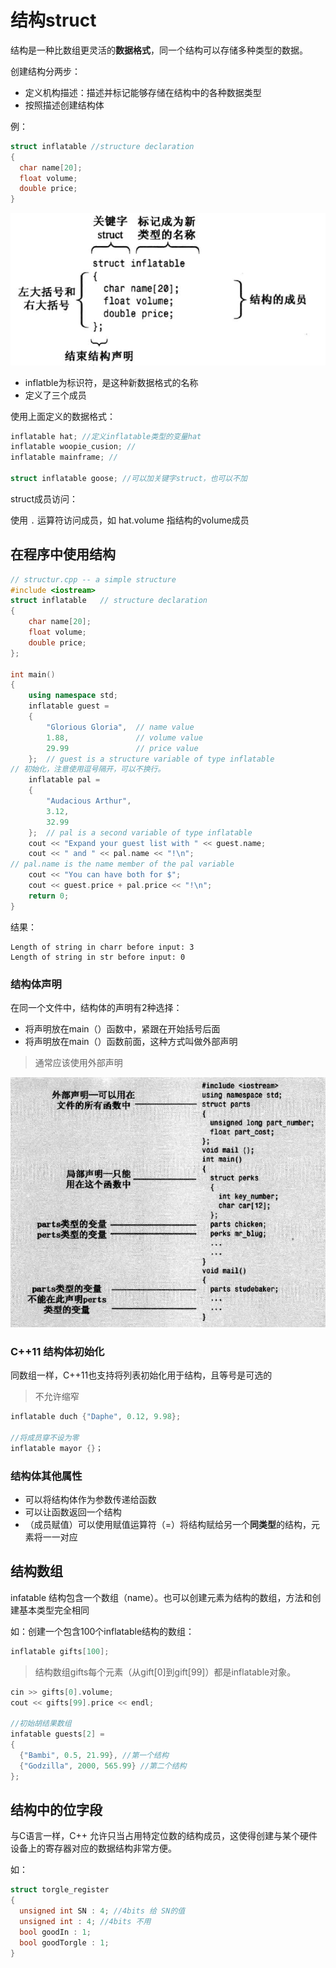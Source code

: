 # 结构struct

结构是一种比数组更灵活的**数据格式**，同一个结构可以存储多种类型的数据。

创建结构分两步：
- 定义机构描述：描述并标记能够存储在结构中的各种数据类型
- 按照描述创建结构体

例：
```cpp
struct inflatable //structure declaration
{
  char name[20];
  float volume;
  double price;
}
```
![](./res/4.structinflatable.png)

- inflatble为标识符，是这种新数据格式的名称
- 定义了三个成员

使用上面定义的数据格式：
```cpp
inflatable hat; //定义inflatable类型的变量hat
inflatable woopie_cusion; //
inflatable mainframe; //

struct inflatable goose; //可以加关键字struct，也可以不加
```

struct成员访问：

使用 `.` 运算符访问成员，如 hat.volume 指结构的volume成员

## 在程序中使用结构
```cpp
// structur.cpp -- a simple structure
#include <iostream>
struct inflatable   // structure declaration
{
    char name[20];
    float volume;
    double price;
};

int main()
{
    using namespace std;
    inflatable guest =
    {
        "Glorious Gloria",  // name value
        1.88,               // volume value
        29.99               // price value
    };  // guest is a structure variable of type inflatable
// 初始化，注意使用逗号隔开，可以不换行。
    inflatable pal =
    {
        "Audacious Arthur",
        3.12,
        32.99
    };  // pal is a second variable of type inflatable
    cout << "Expand your guest list with " << guest.name;
    cout << " and " << pal.name << "!\n";
// pal.name is the name member of the pal variable
    cout << "You can have both for $";
    cout << guest.price + pal.price << "!\n";
    return 0; 
}
```
结果：
```
Length of string in charr before input: 3
Length of string in str before input: 0
```

### 结构体声明
在同一个文件中，结构体的声明有2种选择：
- 将声明放在main（）函数中，紧跟在开始括号后面
- 将声明放在main（）函数前面，这种方式叫做外部声明

> 通常应该使用外部声明

![](./res/4.structdeclaration.png)

### C++11 结构体初始化
同数组一样，C++11也支持将列表初始化用于结构，且等号是可选的
> 不允许缩窄

```cpp
inflatable duch {"Daphe", 0.12, 9.98}; 

//将成员穿不设为零
inflatable mayor {}；
```

### 结构体其他属性
- 可以将结构体作为参数传递给函数
- 可以让函数返回一个结构
- （成员赋值）可以使用赋值运算符（=）将结构赋给另一个**同类型**的结构，元素将一一对应

## 结构数组
infatable 结构包含一个数组（name）。也可以创建元素为结构的数组，方法和创建基本类型完全相同

如：创建一个包含100个inflatable结构的数组：
```cpp
inflatable gifts[100]; 

```
> 结构数组gifts每个元素（从gift[0]到gift[99]）都是inflatable对象。

```cpp
cin >> gifts[0].volume;
cout << gifts[99].price << endl;

//初始胡结果数组
infatable guests[2] = 
{
  {"Bambi", 0.5, 21.99}, //第一个结构
  {"Godzilla", 2000, 565.99} //第二个结构
};
```

## 结构中的位字段
与C语言一样，C++ 允许只当占用特定位数的结构成员，这使得创建与某个硬件设备上的寄存器对应的数据结构非常方便。

如：
```cpp
struct torgle_register
{
  unsigned int SN : 4; //4bits 给 SN的值
  unsigned int : 4; //4bits 不用
  bool goodIn : 1;
  bool goodTorgle : 1;
}
```

